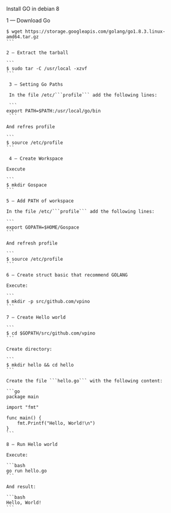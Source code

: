 Install GO in debian 8


1 — Download Go

````
$ wget https://storage.googleapis.com/golang/go1.8.3.linux-amd64.tar.gz
```

2 — Extract the tarball

```
$ sudo tar -C /usr/local -xzvf 
```

 3 — Setting Go Paths 

 In the file /etc/```profile``` add the following lines:

 ```
export PATH=$PATH:/usr/local/go/bin
 ```

And refres profile

```
$ source /etc/profile
``` 

 4 — Create Workspace

Execute

```
$ mkdir Gospace
```

5 — Add PATH of workspace

In the file /etc/```profile``` add the following lines:

```
export GOPATH=$HOME/Gospace
```

And refresh profile

```
$ source /etc/profile
``` 

6 — Create struct basic that recommend GOLANG 

Execute:

```
$ mkdir -p src/github.com/vpino
```

7 — Create Hello world

```
$ cd $GOPATH/src/github.com/vpino
```

Create directory:

```
$ mkdir hello && cd hello
```

Create the file ```hello.go``` with the following content:

```go
package main

import "fmt"

func main() {
    fmt.Printf("Hello, World!\n")
}
```

8 — Run Hello world

Execute:

```bash
go run hello.go
```

And result:

```bash
Hello, World!
```

